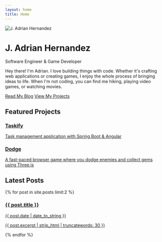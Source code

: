 ```yaml
---
layout: home
title: Home
---
```

<div class="hero-section">
  <div class="profile-container">
    <img src="{{ '/assets/images/profile.png' | relative_url }}" alt="J. Adrian Hernandez" class="profile-image">
  </div>
  <h1>J. Adrian Hernandez</h1>
  <p class="tagline">Software Engineer & Game Developer</p>
</div>

<div class="intro-section">
  <p>Hey there! I'm Adrian. I love building things with code. Whether it's crafting web applications or creating games, I enjoy the whole process of bringing ideas to life. When I'm not coding, you can find me hiking, playing video games, or watching movies.</p>
  
  <div class="cta-buttons">
    <a href="{{ '/blog' | relative_url }}" class="cta-link">Read My Blog</a>
    <a href="{{ '/projects' | relative_url }}" class="cta-link">View My Projects</a>
  </div>
</div>

<div class="featured-projects">
  <h2>Featured Projects</h2>
  <div class="project-preview">
    <a href="{{ '/projects' | relative_url }}" class="project-card">
      <h3>Taskify</h3>
      <p>Task management application with Spring Boot & Angular</p>
    </a>
    <a href="{{ '/projects' | relative_url }}" class="project-card">
      <h3>Dodge</h3>
      <p>A fast-paced browser game where you dodge enemies and collect gems using Three.js</p>
    </a>
  </div>
</div>

<div class="latest-posts">
  <h2>Latest Posts</h2>
  <div class="post-preview-container">
    {% for post in site.posts limit:2 %}
    <a href="{{ post.url }}" class="post-card">
      <h3>{{ post.title }}</h3>
      <time>{{ post.date | date_to_string }}</time>
      <p>{{ post.excerpt | strip_html | truncatewords: 30 }}</p>
    </a>
    {% endfor %}
  </div>
</div>
